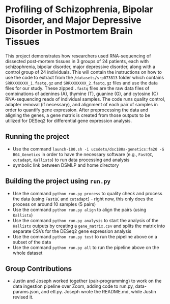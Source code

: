 # Profiling of Schizophrenia, Bipolar Disorder, and Major Depressive Disorder in Postmortem Brain Tissues

This project demonstrates how researchers used RNA-sequencing of dissected post-mortem tissues in 3 groups of 24 patients, each with schizophrenia, bipolar disorder, major depressive disorder, along with a control group of 24 individuals. This will contain the instructions on how to use the code to extract from the `/datasets/srp073813` folder which contains `SRRXXXXXXX_1.fastq.gz` and `SRRXXXXXXX_2.fastq.gz` files and use the data files for our study. These zipped `.fastq` files are the raw data files of combinations of adenines (A), thymine (T), guanine (G), and cytosine (C) RNA-sequencing reads of individual samples. The code runs quality control, adapter removal (if necessary), and alignment of each pair of samples in order to quantify gene expression. After preprocessing the data and aligning the genes, a gene matrix is created from those outputs to be utilized for DESeq2 for differential gene expression analysis. 

## Running the project
* Use the command `launch-180.sh -i ucsdets/dsc180a-genetics:fa20 -G B04_Genetics` in order to have the necessary software (e.g., `FastQC`, `cutadapt`, `Kallisto`) to run data processing and analysis
* symbolic link between DSMLP and home directory

## Building the project using `run.py`
* Use the command `python run.py process` to quality check and process the data (using `FastQC` and `cutadapt`) - right now, this only does the process on around 10 samples (5 pairs)
* Use the command `python run.py align` to align the pairs (using `Kallisto`)
* Use the command `python run.py analysis` to start the analysis of the `Kallisto` outputs by creating a `gene_matrix.csv` and splits the matrix into separate CSVs for the DESeq2 gene expression analysis
* Use the command `python run.py test` to run the pipeline above on a subset of the data
* Use the command `python run.py all` to run the pipeline above on the whole dataset


## Group Contributions
* Justin and Joseph worked together (pair-programming) to work on the data ingestion pipeline over Zoom, adding code to run.py, data-params.json, and etl.py. Joseph wrote the README.md, while Justin revised it. 
